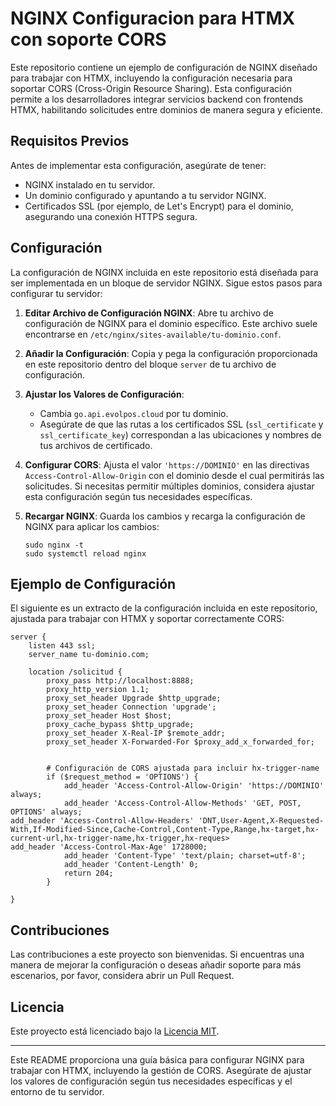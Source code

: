 # NGINX Configuracion para HTMX con soporte CORS

Este repositorio contiene un ejemplo de configuración de NGINX diseñado para trabajar con HTMX, incluyendo la configuración necesaria para soportar CORS (Cross-Origin Resource Sharing). Esta configuración permite a los desarrolladores integrar servicios backend con frontends HTMX, habilitando solicitudes entre dominios de manera segura y eficiente.

## Requisitos Previos

Antes de implementar esta configuración, asegúrate de tener:

- NGINX instalado en tu servidor.
- Un dominio configurado y apuntando a tu servidor NGINX.
- Certificados SSL (por ejemplo, de Let's Encrypt) para el dominio, asegurando una conexión HTTPS segura.

## Configuración

La configuración de NGINX incluida en este repositorio está diseñada para ser implementada en un bloque de servidor NGINX. Sigue estos pasos para configurar tu servidor:

1. **Editar Archivo de Configuración NGINX**: Abre tu archivo de configuración de NGINX para el dominio específico. Este archivo suele encontrarse en `/etc/nginx/sites-available/tu-dominio.conf`.

2. **Añadir la Configuración**: Copia y pega la configuración proporcionada en este repositorio dentro del bloque `server` de tu archivo de configuración.

3. **Ajustar los Valores de Configuración**:
   - Cambia `go.api.evolpos.cloud` por tu dominio.
   - Asegúrate de que las rutas a los certificados SSL (`ssl_certificate` y `ssl_certificate_key`) correspondan a las ubicaciones y nombres de tus archivos de certificado.

4. **Configurar CORS**: Ajusta el valor `'https://DOMINIO'` en las directivas `Access-Control-Allow-Origin` con el dominio desde el cual permitirás las solicitudes. Si necesitas permitir múltiples dominios, considera ajustar esta configuración según tus necesidades específicas.

5. **Recargar NGINX**: Guarda los cambios y recarga la configuración de NGINX para aplicar los cambios:
   ```
   sudo nginx -t
   sudo systemctl reload nginx
   ```

## Ejemplo de Configuración

El siguiente es un extracto de la configuración incluida en este repositorio, ajustada para trabajar con HTMX y soportar correctamente CORS:

```nginx
server {
    listen 443 ssl;
    server_name tu-dominio.com;

    location /solicitud {
        proxy_pass http://localhost:8888;
        proxy_http_version 1.1;
        proxy_set_header Upgrade $http_upgrade;
        proxy_set_header Connection 'upgrade';
        proxy_set_header Host $host;
        proxy_cache_bypass $http_upgrade;
        proxy_set_header X-Real-IP $remote_addr;
        proxy_set_header X-Forwarded-For $proxy_add_x_forwarded_for;


        # Configuración de CORS ajustada para incluir hx-trigger-name
        if ($request_method = 'OPTIONS') {
            add_header 'Access-Control-Allow-Origin' 'https://DOMINIO' always;
            add_header 'Access-Control-Allow-Methods' 'GET, POST, OPTIONS' always;
add_header 'Access-Control-Allow-Headers' 'DNT,User-Agent,X-Requested-With,If-Modified-Since,Cache-Control,Content-Type,Range,hx-target,hx-current-url,hx-trigger-name,hx-trigger,hx-reques>            add_header 'Access-Control-Max-Age' 1728000;
            add_header 'Content-Type' 'text/plain; charset=utf-8';
            add_header 'Content-Length' 0;
            return 204;
        }

}
```

## Contribuciones

Las contribuciones a este proyecto son bienvenidas. Si encuentras una manera de mejorar la configuración o deseas añadir soporte para más escenarios, por favor, considera abrir un Pull Request.

## Licencia

Este proyecto está licenciado bajo la [Licencia MIT](LICENSE).

---

Este README proporciona una guía básica para configurar NGINX para trabajar con HTMX, incluyendo la gestión de CORS. Asegúrate de ajustar los valores de configuración según tus necesidades específicas y el entorno de tu servidor.
